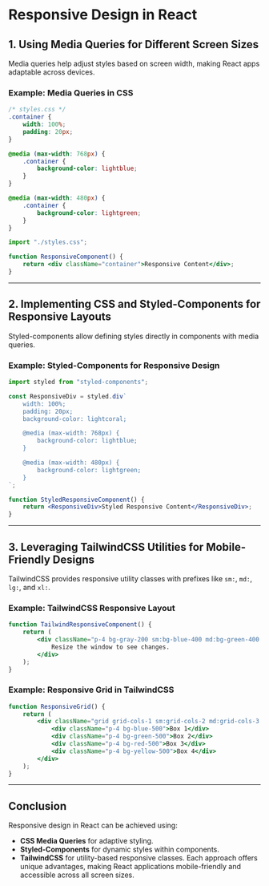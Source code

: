# Responsive Design in React

## 1. Using Media Queries for Different Screen Sizes
Media queries help adjust styles based on screen width, making React apps adaptable across devices.

### Example: Media Queries in CSS
```css
/* styles.css */
.container {
    width: 100%;
    padding: 20px;
}

@media (max-width: 768px) {
    .container {
        background-color: lightblue;
    }
}

@media (max-width: 480px) {
    .container {
        background-color: lightgreen;
    }
}
```
```jsx
import "./styles.css";

function ResponsiveComponent() {
    return <div className="container">Responsive Content</div>;
}
```

---

## 2. Implementing CSS and Styled-Components for Responsive Layouts
Styled-components allow defining styles directly in components with media queries.

### Example: Styled-Components for Responsive Design
```jsx
import styled from "styled-components";

const ResponsiveDiv = styled.div`
    width: 100%;
    padding: 20px;
    background-color: lightcoral;

    @media (max-width: 768px) {
        background-color: lightblue;
    }

    @media (max-width: 480px) {
        background-color: lightgreen;
    }
`;

function StyledResponsiveComponent() {
    return <ResponsiveDiv>Styled Responsive Content</ResponsiveDiv>;
}
```

---

## 3. Leveraging TailwindCSS Utilities for Mobile-Friendly Designs
TailwindCSS provides responsive utility classes with prefixes like `sm:`, `md:`, `lg:`, and `xl:`.

### Example: TailwindCSS Responsive Layout
```jsx
function TailwindResponsiveComponent() {
    return (
        <div className="p-4 bg-gray-200 sm:bg-blue-400 md:bg-green-400 lg:bg-red-400">
            Resize the window to see changes.
        </div>
    );
}
```

### Example: Responsive Grid in TailwindCSS
```jsx
function ResponsiveGrid() {
    return (
        <div className="grid grid-cols-1 sm:grid-cols-2 md:grid-cols-3 lg:grid-cols-4 gap-4">
            <div className="p-4 bg-blue-500">Box 1</div>
            <div className="p-4 bg-green-500">Box 2</div>
            <div className="p-4 bg-red-500">Box 3</div>
            <div className="p-4 bg-yellow-500">Box 4</div>
        </div>
    );
}
```

---

## Conclusion
Responsive design in React can be achieved using:
- **CSS Media Queries** for adaptive styling.
- **Styled-Components** for dynamic styles within components.
- **TailwindCSS** for utility-based responsive classes.
Each approach offers unique advantages, making React applications mobile-friendly and accessible across all screen sizes.

